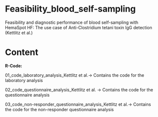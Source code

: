 # Feasibility_blood_self-sampling
Feasibility and diagnostic performance of blood self-sampling with HemaSpot HF: The use case of Anti-Clostridium tetani toxin IgG detection (Kettlitz et al.)

# Content

**R-Code:**

01_code_laboratory_analysis_Kettlitz et al.-> Contains the code for the laboratory analysis

02_code_questionnaire_analysis_Kettlitz et al. -> Contains the code for the questionnaire analysis

03_code_non-responder_questionnaire_analysis_Kettlitz et al.-> Contains the code for the non-responder questionnaire analysis

